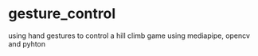 # gesture_control
using hand gestures to control a hill climb game using mediapipe, opencv and pyhton 

